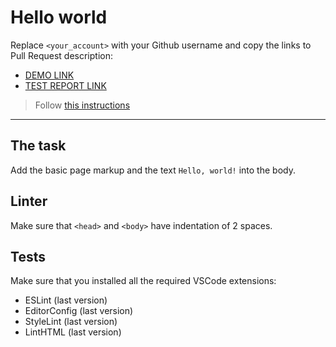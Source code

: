 # Hello world

Replace `<your_account>` with your Github username and copy the links to Pull Request description:
- [DEMO LINK](https://github.com/jkopan/layout_hello-world/)
- [TEST REPORT LINK](https://github.com/jkopan/layout_hello-world/report/html_report/)

> Follow [this instructions](https://mate-academy.github.io/layout_task-guideline/#how-to-solve-the-layout-tasks-on-github)
___

## The task

Add the basic page markup and the text `Hello, world!` into the body.

## Linter

Make sure that `<head>` and `<body>` have indentation of 2 spaces.

## Tests

Make sure that you installed all the required VSCode extensions:

- ESLint (last version)
- EditorConfig (last version)
- StyleLint (last version)
- LintHTML (last version)
